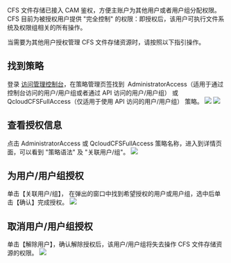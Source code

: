 CFS 文件存储已接入 CAM 鉴权，方便主账户为其他用户或者用户组分配权限。CFS 目前为被授权用户提供 "完全控制" 的权限：即授权后，该用户可执行文件系统及权限组相关的所有操作。

当需要为其他用户授权管理 CFS 文件存储资源时，请按照以下指引操作。

## 找到策略
登录 [访问管理控制台](https://console.cloud.tencent.com/cam)，在策略管理页签找到  AdministratorAccess（适用于通过控制台访问的用户/用户组或者通过  API 访问的用户/用户组） 或 QcloudCFSFullAccess（仅适用于使用 API 访问的用户/用户组） 策略。
![](https://mc.qcloudimg.com/static/img/bc3727622f2009c0479c6510826d57dd/image.png)
![](https://main.qcloudimg.com/raw/3a6d3a7a506c96d89721c974051e963b.png)

## 查看授权信息
点击 AdministratorAccess 或 QcloudCFSFullAccess 策略名称，进入到详情页面，可以看到 "策略语法" 及 "关联用户/组"。
![](https://main.qcloudimg.com/raw/2610a3b00ba907d3afd77a1fc24c8c1b.png)

## 为用户/用户组授权
单击【关联用户/组】， 在弹出的窗口中找到希望授权的用户或用户组，选中后单击【确认】完成授权。
![](https://main.qcloudimg.com/raw/265ad68fe5dbd3a508f8f1c1ed4094ce.png)


## 取消用户/用户组授权
单击【解除用户】，确认解除授权后，该用户/用户组将失去操作 CFS 文件存储资源的权限。
![](https://main.qcloudimg.com/raw/b01115e9d6921cc16a5bcaab2f615874.png)

